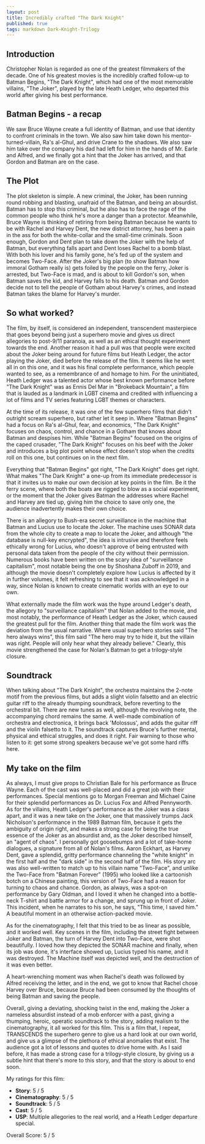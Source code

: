 ```yaml
---
layout: post
title: Incredibly crafted "The Dark Knight"
published: true
tags: markdown Dark-Knight-Trilogy
---
```


## Introduction

Christopher Nolan is regarded as one of the greatest filmmakers of the decade. One of his greatest movies is the incredibly crafted follow-up to Batman Begins, "The Dark Knight", which had one of the most memorable villains, "The Joker", played by the late Heath Ledger, who departed this world after giving his best performance.

## Batman Begins - a recap

We saw Bruce Wayne create a full identity of Batman, and use that identity to confront criminals in the town. We also saw him take down his mentor-turned-villain, Ra's al-Ghul, and drive Crane to the shadows. We also saw him take over the company his dad had left for him in the hands of Mr. Earle and Alfred, and we finally got a hint that the Joker has arrived, and that Gordon and Batman are on the case.

## The Plot

The plot skeleton is simple. A new criminal, the Joker, has been running round robbing and blasting, unafraid of the Batman, and being an absurdist. Batman has to stop this criminal, but he also has to face the rage of the common people who think he's more a danger than a protector. Meanwhile, Bruce Wayne is thinking of retiring from being Batman because he wants to be with Rachel and Harvey Dent, the new district attorney, has been a pain in the ass for both the white-collar and the small-time criminals. Soon enough, Gordon and Dent plan to take down the Joker with the help of Batman, but everything falls apart and Dent loses Rachel to a bomb blast. With both his lover and his family gone, he's fed up of the system and becomes Two-Face. After the Joker's big plan (to show Batman how immoral Gotham really is) gets foiled by the people on the ferry, Joker is arrested, but Two-Face is mad, and is about to kill Gordon's son, when Batman saves the kid, and Harvey falls to his death. Batman and Gordon decide not to tell the people of Gotham about Harvey's crimes, and instead Batman takes the blame for Harvey's murder.

## So what worked?

The film, by itself, is considered an independent, transcendent masterpiece that goes beyond being just a superhero movie and gives us direct allegories to post-9/11 paranoia, as well as an ethical thought experiment towards the end. Another reason it had a pull was that people were excited about the Joker being around for future films but Heath Ledger, the actor playing the Joker, died before the release of the film. It seems like he went all in on this one, and it was his final complete performance, which people wanted to see, as a remembrance of and homage to him. For the uninitiated, Heath Ledger was a talented actor whose best known performance before "The Dark Knight" was as Ennis Del Mar in "Brokeback Mountain", a film that is lauded as a landmark in LGBT cinema and credited with influencing a lot of films and TV series featuring LGBT themes or characters.

At the time of its release, it was one of the few superhero films that didn't outright scream superhero, but rather let it seep in. Where "Batman Begins" had a focus on Ra's al-Ghul, fear, and economics, "The Dark Knight" focuses on chaos, control, and chance in a Gotham that knows about Batman and despises him. While "Batman Begins" focused on the origins of the caped crusader, "The Dark Knight" focuses on his beef with the Joker and introduces a big plot point whose effect doesn't stop when the credits roll on this one, but continues on in the next film.

Everything that "Batman Begins" got right, "The Dark Knight" does get right. What makes "The Dark Knight" a one-up from its immediate predecessor is that it invites us to make our own decision at key points in the film. Be it the ferry scene, where both the boats are rigged to blow as a social experiment, or the moment that the Joker gives Batman the addresses where Rachel and Harvey are tied up, giving him the choice to save only one, the audience inadvertently makes their own choice.

There is an allegory to Bush-era secret surveillance in the machine that Batman and Lucius use to locate the Joker. The machine uses SONAR data from the whole city to create a map to locate the Joker, and although "the database is null-key encrypted", the idea is intrusive and therefore feels ethically wrong for Lucius, who doesn't approve of being entrusted with personal data taken from the people of the city without their permission. Numerous books have been written on the scary idea of "surveillance capitalism", most notable being the one by Shoshana Zuboff in 2019, and although the movie doesn't completely explore how Lucius is affected by it in further volumes, it felt refreshing to see that it was acknowledged in a way, since Nolan is known to create cinematic worlds with an eye to our own.

What externally made the film work was the hype around Ledger's death, the allegory to "surveillance capitalism" that Nolan added to the movie, and most notably, the performance of Heath Ledger as the Joker, which caused the greatest pull for the film. Another thing that made the film work was the deviation from the usual narrative. Where usual superhero stories said "The hero always wins", this film said "The hero may try to hide it, but the villain was right. People will only hear what they already believe." Clearly, this movie strengthened the case for Nolan's Batman to get a trilogy-style closure.

## Soundtrack

When talking about "The Dark Knight", the orchestra maintains the 2-note motif from the previous films, but adds a slight violin falsetto and an electric guitar riff to the already thumping soundtrack, before reverting to the orchestral bit. There are new tunes as well, although the revolving note, the accompanying chord remains the same. A well-made combination of orchestra and electronica, it brings back 'Molossus', and adds the guitar riff and the violin falsetto to it. The soundtrack captures Bruce's further mental, physical and ethical struggles, and does it right. Fair warning to those who listen to it: get some strong speakers because we've got some hard riffs here.

## My take on the film

As always, I must give props to Christian Bale for his performance as Bruce Wayne. Each of the cast was well-placed and did a great job with their performances. Special mentions go to Morgan Freeman and Michael Caine for their splendid performances as Dr. Lucius Fox and Alfred Pennyworth. As for the villains, Heath Ledger's performance as the Joker was a class apart, and it was a new take on the Joker, one that massively trumps Jack Nicholson's performance in the 1989 Batman film, because it gets the ambiguity of origin right, and makes a strong case for being the true essence of the Joker as an absurdist and, as the Joker described himself, an "agent of chaos". I personally got goosebumps and a lot of take-home dialogues, a signature from all of Nolan's films. Aaron Eckhart, as Harvey Dent, gave a splendid, gritty performance channeling the "white knight" in the first half and the "dark side" in the second half of the film. His story arc was also well-written to match up to his villain name "Two-Face", and unlike the Two-Face from "Batman Forever" (1995) who looked like a cartoonish botch on a Chinese painting, this version of Two-Face had a reason for turning to chaos and chance. Gordon, as always, was a spot-on performance by Gary Oldman, and I loved it when he changed into a bottle-neck T-shirt and battle armor for a change, and sprung up in front of Joker. This incident, when he narrates to his son, he says, "This time, I saved him." A beautiful moment in an otherwise action-packed movie.

As for the cinematography, I felt that this tried to be as linear as possible, and it worked well. Key scenes in the film, including the street fight between Joker and Batman, the turn of Harvey Dent into Two-Face, were shot beautifully. I loved how they depicted the SONAR machine and finally, when its job was done, it's interface showed up, Lucius typed his name, and it was destroyed. The Machine itself was depicted well, and the destruction of it was even better.

A heart-wrenching moment was when Rachel's death was followed by Alfred receiving the letter, and in the end, we got to know that Rachel chose Harvey over Bruce, because Bruce had been consumed by the thoughts of being Batman and saving the people.

Overall, giving a deviating, shocking twist in the end, making the Joker a nameless absurdist instead of a mob enforcer with a past, giving a thumping, heroic, operatic soundtrack to the story, adding realism to the cinematography, it all worked for this film. This is a film that, I repeat, TRANSCENDS the superhero genre to give us a hard look at our own world, and give us a glimpse of the plethora of ethical anomalies that exist. The audience got a lot of lessons and quotes to drive home with. As I said before, it has made a strong case for a trilogy-style closure, by giving us a subtle hint that there's more to this story, and that the story is about to end soon.

My ratings for this film:
- **Story**: 5 / 5
- **Cinematography**: 5 / 5
- **Soundtrack**: 5 / 5
- **Cast**: 5 / 5
- **USP**: Multiple allegories to the real world, and a Heath Ledger departure special.

Overall Score: 5 / 5
